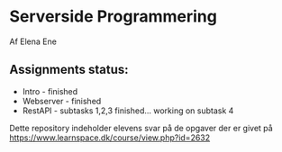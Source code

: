 # Serverside Programmering
Af Elena Ene

Assignments status:
------------------
- Intro - finished
- Webserver - finished
- RestAPI - subtasks 1,2,3 finished... working on subtask 4

Dette repository indeholder elevens svar på de opgaver der er givet på https://www.learnspace.dk/course/view.php?id=2632
